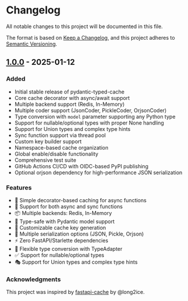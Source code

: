 # Changelog

All notable changes to this project will be documented in this file.

The format is based on [Keep a Changelog](https://keepachangelog.com/en/1.1.0/),
and this project adheres to [Semantic Versioning](https://semver.org/spec/v2.0.0.html).

## [1.0.0] - 2025-01-12

### Added
- Initial stable release of pydantic-typed-cache
- Core cache decorator with async/await support
- Multiple backend support (Redis, In-Memory)
- Multiple coder support (JsonCoder, PickleCoder, OrjsonCoder)
- Type conversion with `model` parameter supporting any Python type
- Support for nullable/optional types with proper None handling
- Support for Union types and complex type hints
- Sync function support via thread pool
- Custom key builder support
- Namespace-based cache organization
- Global enable/disable functionality
- Comprehensive test suite
- GitHub Actions CI/CD with OIDC-based PyPI publishing
- Optional orjson dependency for high-performance JSON serialization

### Features
- 🚀 Simple decorator-based caching for async functions
- 🔄 Support for both async and sync functions
- 📦 Multiple backends: Redis, In-Memory
- 🎯 Type-safe with Pydantic model support
- 🔑 Customizable cache key generation
- 📝 Multiple serialization options (JSON, Pickle, Orjson)
- ⚡ Zero FastAPI/Starlette dependencies
- 🔧 Flexible type conversion with TypeAdapter
- ✅ Support for nullable/optional types
- 🎭 Support for Union types and complex type hints

### Acknowledgments
This project was inspired by [fastapi-cache](https://github.com/long2ice/fastapi-cache) by @long2ice.

[1.0.0]: https://github.com/mom-mom/pydantic-cache/releases/tag/v1.0.0